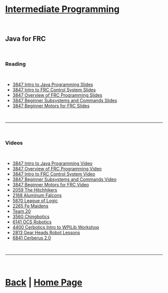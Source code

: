 # [Intermediate Programming]()

<br>

## Java for FRC

<br>

### Reading

<br>

- [3847 Intro to Java Programming Slides](https://docs.google.com/presentation/d/1MxjAYEkdW9MVuQUSKM9xFdQ3vQl-1MXcdd2jdfOI_KY/edit#slide=id.p)
- [3847 Intro to FRC Control System Slides](https://docs.google.com/presentation/d/1U8EKEZv5Km__JKcN2SpE7tU8HjkMOnHZUupBr-Zo96M/edit#slide=id.p)
- [3847 Overview of FRC Programming Slides](https://docs.google.com/presentation/d/e/2PACX-1vRC037jwjNSnJN47Sut_juVnw0Ds6HQF1Jrwlx2t-1F6xo2s3G6tx7XU7Q0-xzG7ihGxwnhlGDvChz6/pub?start=false&loop=false&delayms=3000&slide=id.p)
- [3847 Beginner Subsystems and Commands Slides](https://docs.google.com/presentation/d/e/2PACX-1vR-73OU1Q2f0C9cJMM9ZtX12QNSbEe2apapZbLYKaGS0XfJnP8J3QAU7D-1nZo5ITMpi3DTCwoR9Yh5/pub?start=false&loop=false&delayms=3000&slide=id.p)
- [3847 Beginner Motors for FRC Slides](https://docs.google.com/presentation/d/e/2PACX-1vQx1bBy1RHAYv5y5O5y82e4a45j5DCRmNrwY-d_eOVz8wqks7ehSpiql-qweDWE0J3zzcqMG-5X805x/pub?start=false&loop=false&delayms=3000&slide=id.p)

<br>

***

<br>

### Videos

<br>

- [3847 Intro to Java Programming Video](https://www.youtube.com/watch?v=YWhJLJawGGU)
- [3847 Overview of FRC Programming Video](https://www.youtube.com/watch?v=Hv1FSYj8rrA)
- [3847 Intro to FRC Control System Video](https://www.youtube.com/watch?v=XHx3JeTk0Qw)
- [3847 Beginner Subsystems and Commands Video](https://www.youtube.com/watch?v=vbcuFFr4k40)
- [3847 Beginner Motors for FRC Video](https://www.youtube.com/watch?v=vWKKIhUcTzw)
- [2059 The Hitchhikers](https://www.youtube.com/playlist?list=PL4GNHenJg9JD5xdRxByaZZEZP1PPajPeV)
- [2168 Aluminum Falcons](https://www.youtube.com/playlist?list=PLUTJdMwEWueLJjRuvPU_CjCyMU2qd8Wys)
- [5870 League of Logic](https://www.youtube.com/playlist?list=PLf-V-Ek_YwZWW4sQLzpEsekYJ9PxXRVCO)
- [2265 Fe Maidens](https://www.youtube.com/playlist?list=PLGMXJaFAzee3Br0sxLy7W8MRi2kluN7Sq)
- [Team 20](https://www.youtube.com/playlist?list=PL9bmxB51pgmdtdgy7bIWWnqwIhA93tq0_)
- [3560 Chingbotics](https://www.youtube.com/playlist?list=PLNRwl3Qs4GCWsRtYbJwI-r3H6BucUl3Rk)
- [6141 OCS Robotics](https://www.youtube.com/playlist?list=PLq0D8c7ScX7RbOCWmYK8uUNln0sueBLWV)
- [4400 Cerbotics Intro to WPILib Workshop](https://www.youtube.com/watch?v=ImkxFrBirwY)
- [2813 Gear Heads Robot Lessons](https://www.youtube.com/playlist?list=PLf-V-Ek_YwZV5AbWq6wnyQIAMcZH1HEr9)
- [6841 Cerberus 2.0](https://www.youtube.com/playlist?list=PLYwJIUT_B-n612Gqmfsq1ukYLa6WKgon)

<br>


***

<br>

# [Back](https://docs.lynkrobotics.org/programming/) | [Home Page](https://docs.lynkrobotics.org/)
